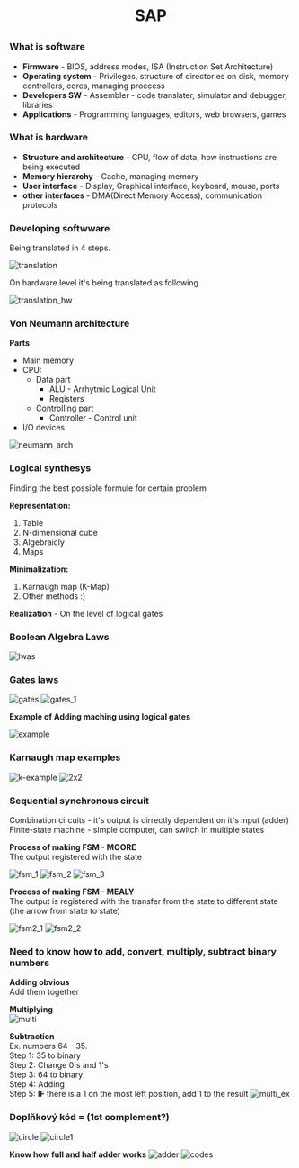 # <p style="text-align: center"><b>SAP</b></p>

### What is software

- **Firmware** - BIOS, address modes, ISA (Instruction Set Architecture) 
- **Operating system** - Privileges, structure of directories on disk, memory controllers, cores, managing proccess
- **Developers SW** - Assembler - code translater, simulator and debugger, libraries
- **Applications** - Programming languages, editors, web browsers, games

### What is hardware

- **Structure and architecture** - CPU, flow of data, how instructions are being executed
- **Memory hierarchy** - Cache, managing memory
- **User interface** - Display, Graphical interface, keyboard, mouse, ports
- **other interfaces** - DMA(Direct Memory Access), communication protocols

### Developing softwware

Being translated in 4 steps.

![translation](images/compiling.jpg)

On hardware level it's being translated as following

![translation_hw](images/translation_hw.jpg)

### Von Neumann architecture

**Parts**
- Main memory
- CPU:
    - Data part
        - ALU - Arrhytmic Logical Unit
        - Registers
    - Controlling part
        - Controller - Control unit
- I/O devices

![neumann_arch](images/von_neumann.jpg)

### Logical synthesys

Finding the best possible formule for certain problem

**Representation:**

1. Table
2. N-dimensional cube
3. Algebraicly
4. Maps

**Minimalization:**  

1. Karnaugh map (K-Map)
2. Other methods :)

**Realization** - On the level of logical gates

### Boolean Algebra Laws

![lwas](images/laws.jpg)

### Gates laws

![gates](images/gates.JPG)
![gates_1](images/gates_1.JPG)

**Example of Adding maching using logical gates**

![example](images/gates_ex.JPG)

### Karnaugh map examples

![k-example](images/4x4.JPG)
![2x2](images/2x2multi.JPG)

### Sequential synchronous circuit

Combination circuits - it's output is dirrectly dependent on it's input (adder)  
Finite-state machine - simple computer, can switch in multiple states  

**Process of making FSM - MOORE**  
The output registered with the state

![fsm_1](images/fsm_ex1.JPG)
![fsm_2](images/fsm_ex2.JPG)
![fsm_3](images/fsm_ex3.JPG)

**Process of making FSM - MEALY**  
The output is registered with the transfer from the state to different state (the arrow from state to state)

![fsm2_1](images/fsm1_ex1.JPG)
![fsm2_2](images/fsm1_ex2.JPG)

### Need to know how to add, convert, multiply, subtract binary numbers

**Adding obvious**  
Add them together

**Multiplying**  
![multi](images/multi.JPG)

**Subtraction**  
Ex. numbers 64 - 35.  
Step 1: 35 to binary  
Step 2: Change 0's and 1's  
Step 3: 64 to binary  
Step 4: Adding  
Step 5: **IF** there is a 1 on the most left position, add 1 to the result
![multi_ex](images/multi_ex.JPG)

### Doplňkový kód = (1st complement?)

![circle](images/circle.JPG)
![circle1](images/circle1.JPG)

**Know how full and half adder works**
![adder](images/adder.JPG)
![codes](images/kody.jpg)
